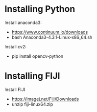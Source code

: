 Installing Python
=================


Install anaconda3:
- https://www.continuum.io/downloads
- bash Anaconda3-4.3.1-Linux-x86_64.sh 

Install cv2:
- pip install opencv-python

Installing FIJI
===============

Install FIJI
- https://imagej.net/Fiji/Downloads
- unzip fiji-linux64.zip